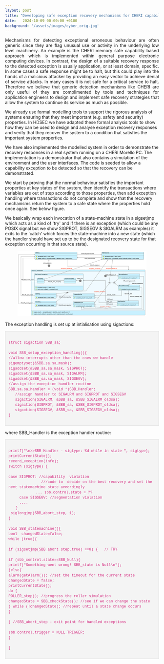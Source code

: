 ```yaml
---
layout: post
title: "Developing safe exception recovery mechanisms for CHERI capability hardware using UML-B formal analysis"
date:   2024-10-09 00:00:00 +0100
background: '/assets/images/cyber_orig.jpg'
---
```

<p style="text-align:justify;">
Mechanisms for detecting exceptional erroneous behaviour are often generic since they are flag unusual use or activity in the underlying low level machinery. 
An example is the CHERI memory safe capability based approach which is implemented within general purpose electronic computing devices. 
In contrast, the  design of a suitable recovery response to the detected exception is usually application, or at least domain, specific.  
In some cases a  safe response might be to halt, but this could play into the hands of a malicious attacker by providing an easy vector to achieve denial of service attacks. 
In many cases it is not safe for a critical service to halt.
Therefore we believe that generic detection mechanisms like CHERI are only useful of they are complimented by tools and techniques for application  engineers to design and implement safe recovery strategies that allow the system to continue its service as much as possible.
 
We already use formal modelling tools to support the rigorous analysis of systems ensuring that they meet important (e.g. safety and security) properties.
In HDSEC we have adapted these formal analysis tools to show how they can be used to design and analyse exception recovery responses and verify that they recover the system to a condition that satisfies the important system properties.
 
We have also implemented  the modelled system in order to demonstrate the recovery responses  in a real system running on a CHERI Morello PC. 
The implementation is a demonstrator that also contains a simulation of the environment and the user interfaces. 
The code is seeded to allow a capability exception to be detected so that the recovery can be demonstrated.

We start by proving that the normal behaviour satisfies the important properties at key states of the system, then identify the transactions where variables are out of step according to those properties, then add exception handling where transactions do not complete and show that the recovery mechanisms return the system to a safe state where the properties hold once again. See below figure.

We basically wrap each invocation of a state-machine state in a sigsetjmp which acts as a kind of 'try' and if there is an exception (which could be any POSIX signal but we show SIGPROT, SIGSEGV & SIGALRM as examples) it exits to the 'catch'  which forces the  state-machine into a new state (which the handler should have set up to be the designated recovery state for that exception occurring in that source state).</p>

<figure>
  <img src="/files/stm_SBB_exceptions.png" width="1000" class="center">
</figure>

The exception handling is set up at intialisation using sigactions:

<pre style="background-color: #f4f4f4; padding: 10px; border: 1px solid #ddd; overflow-x: auto;">
<code style="font-family: Consolas, 'Courier New', monospace; color: #d63384;">
struct sigaction SBB_sa;

void SBB_setup_exception_handling(){
//allow interrupts other than the ones we handle
sigemptyset(&SBB_sa.sa_mask);
sigaddset(&SBB_sa.sa_mask, SIGPROT);
sigaddset(&SBB_sa.sa_mask, SIGALRM);
sigaddset(&SBB_sa.sa_mask, SIGSEGV);
//assign the exception handler routine
SBB_sa.sa_handler = (void *)SBB_Handler;
   //assign handler to SIGALRM and SIGPROT and SIGSEGV
   sigaction(SIGALRM, &SBB_sa, &SBB_SIGALRM_oldsa);
   sigaction(SIGPROT, &SBB_sa, &SBB_SIGPROT_oldsa);
   sigaction(SIGSEGV, &SBB_sa, &SBB_SIGSEGV_oldsa);
}
</code>
</pre>

where  SBB_Handler is the exception handler routine:

<pre style="background-color: #f4f4f4; padding: 10px; border: 1px solid #ddd; overflow-x: auto;">
<code style="font-family: Consolas, 'Courier New', monospace; color: #d63384;">
printf("\n>>SBB Handler - sigtype: %d while in state ", sigtype);
printCurrentState();
record_exception(info);
switch (sigtype) {

case SIGPROT: //capability  violation
                  ///code to  decide on the best recovery and set the next statemachine state accordingly
               ... sbb_control.state = ??
      case SIGSEGV: //segmentation violation
      ....
    }
 siglongjmp(SBB_abort_step, 1);
}

void SBB_statemachine(){
bool  changedState=false;
while (true){

if (sigsetjmp(SBB_abort_step,true) ==0) {   // TRY

if (sbb_control.state==SBB_Null){
printf("Something went wrong! SBB_state is Null\n");
}else{
alarm(getAlarm()); //set the timeout for the current state
changedState = false;
printCurrentState();
do {
ROLLER_step(); //progress the roller simulation
changedState = SBB_checkState(); //see if we can change the state
} while (!changedState); //repeat until a state change occurs
}

} //SBB_abort_step - exit point for handled exceptions

sbb_control.trigger = NULL_TRIGGER;
}

}
 </code>
</pre>

